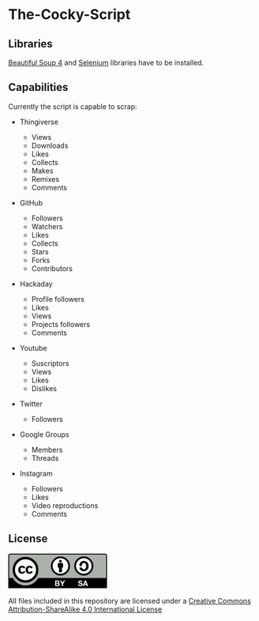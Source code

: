# The-Cocky-Script

## Libraries
[Beautiful Soup 4](https://www.crummy.com/software/BeautifulSoup/) and [Selenium](http://selenium-python.readthedocs.io/) libraries have to be installed.

## Capabilities

Currently the script is capable to scrap:
* Thingiverse
  * Views
  * Downloads
  * Likes
  * Collects
  * Makes
  * Remixes
  * Comments


* GitHub
  * Followers
  * Watchers
  * Likes
  * Collects
  * Stars
  * Forks
  * Contributors


* Hackaday
  * Profile followers
  * Likes
  * Views
  * Projects followers
  * Comments


* Youtube
  * Suscriptors
  * Views
  * Likes
  * Dislikes


* Twitter
  * Followers


* Google Groups
  * Members
  * Threads


* Instagram
  * Followers
  * Likes
  * Video reproductions
  * Comments

## License

<img src="doc/By-sa.png" width="200">

All files included in this repository are licensed under a [Creative Commons Attribution-ShareAlike 4.0 International License](http://creativecommons.org/licenses/by-sa/4.0/)
